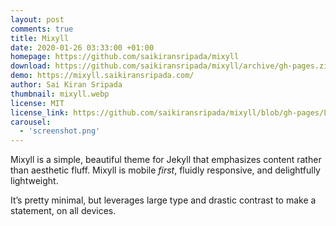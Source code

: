 ```yaml
---
layout: post
comments: true
title: Mixyll
date: 2020-01-26 03:33:00 +01:00
homepage: https://github.com/saikiransripada/mixyll
download: https://github.com/saikiransripada/mixyll/archive/gh-pages.zip
demo: https://mixyll.saikiransripada.com/
author: Sai Kiran Sripada
thumbnail: mixyll.webp
license: MIT
license_link: https://github.com/saikiransripada/mixyll/blob/gh-pages/LICENSE.txt
carousel:
  - 'screenshot.png'
---
```


Mixyll is a simple, beautiful theme for Jekyll that emphasizes content rather than aesthetic fluff. Mixyll is mobile _first_, fluidly responsive, and delightfully lightweight.

It’s pretty minimal, but leverages large type and drastic contrast to make a statement, on all devices.
